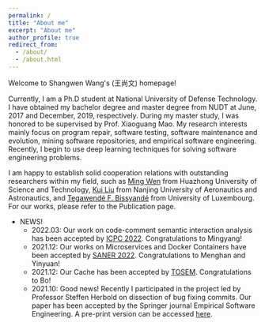 ```yaml
---
permalink: /
title: "About me"
excerpt: "About me"
author_profile: true
redirect_from: 
  - /about/
  - /about.html
---
```


Welcome to Shangwen Wang's (王尚文) homepage!

Currently, I am a Ph.D student at National University of Defense Technology. I have obtained my bachelor degree and master degree from NUDT at June, 2017 and December, 2019, respectively. During my master study, I was honored to be supervised by Prof. Xiaoguang Mao. My research interests mainly focus on program repair, software testing, software maintenance and evolution, mining software repositories, and empirical software engineering. Recently, I begin to use deep learning techniques for solving software engineering problems.

I am happy to establish solid cooperation relations with outstanding researchers within my field, such as [Ming Wen](http://justinwm.github.io/) from Huazhong University of Science and Technology, [Kui Liu](https://brucekuiliu.github.io/) from Nanjing University of Aeronautics and Astronautics, and [Tegawendé F. Bissyandé](http://bissyande.github.io) from University of Luxembourg. For our works, please refer to the Publication page.

* NEWS!
  * 2022.03: Our work on code-comment semantic interaction analysis has been accepted by [ICPC 2022](https://conf.researchr.org/home/icpc-2022). Congratulations to Mingyang!  
  * 2021.12: Our works on Microservices and Docker Containers have been accepted by [SANER 2022](https://saner2022.uom.gr/index). Congratulations to Menghan and Yinyuan!
  * 2021.12: Our Cache has been accepted by [TOSEM](https://dl.acm.org/journal/tosem). Congratulations to Bo!
  * 2021.10: Good news! Recently I participated in the project led by Professor Steffen Herbold on dissection of bug fixing commits. Our paper has been accepted by the Springer journal Empirical Software Engineering. A pre-print version can be accessed [here](http://arxiv.org/abs/2011.06244).
  
